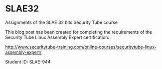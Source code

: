# SLAE32
Assignments of the SLAE 32 bits Security Tube course








This blog post has been created for completing the requirements of the Security Tube Linux Assembly Expert certification:

http://www.securitytube-training.com/online-courses/securitytube-linux-assembly-expert/

Student ID: SLAE-944 
